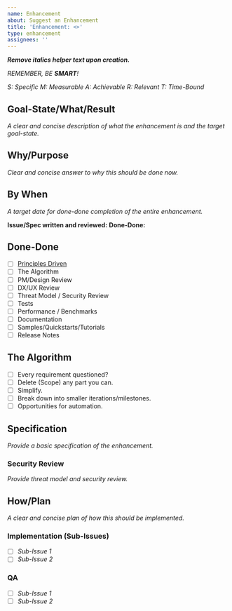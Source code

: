 ```yaml
---
name: Enhancement
about: Suggest an Enhancement
title: 'Enhancement: <>'
type: enhancement
assignees: ''
---
```


**_Remove italics helper text upon creation._**

_REMEMBER, BE **SMART**!_

_S: Specific_
_M: Measurable_
_A: Achievable_
_R: Relevant_
_T: Time-Bound_

## Goal-State/What/Result

_A clear and concise description of what the enhancement is and the target goal-state._

## Why/Purpose

_Clear and concise answer to why this should be done now._

## By When

_A target date for done-done completion of the entire enhancement._

**Issue/Spec written and reviewed:** <Target Date>
**Done-Done:** <Target Date>

## Done-Done

- [ ] [Principles Driven](https://github.com/spiceai/spiceai/blob/trunk/docs/PRINCIPLES.md)
- [ ] The Algorithm
- [ ] PM/Design Review
- [ ] DX/UX Review
- [ ] Threat Model / Security Review
- [ ] Tests
- [ ] Performance / Benchmarks
- [ ] Documentation
- [ ] Samples/Quickstarts/Tutorials
- [ ] Release Notes

## The Algorithm

- [ ] Every requirement questioned?
- [ ] Delete (Scope) any part you can.
- [ ] Simplify.
- [ ] Break down into smaller iterations/milestones.
- [ ] Opportunities for automation.

## Specification

_Provide a basic specification of the enhancement._

### Security Review

_Provide threat model and security review._

## How/Plan

_A clear and concise plan of how this should be implemented._

### Implementation (Sub-Issues)

- [ ] _Sub-Issue 1_
- [ ] _Sub-Issue 2_

### QA

- [ ] _Sub-Issue 1_
- [ ] _Sub-Issue 2_
